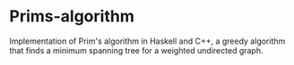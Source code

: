 # Prims-algorithm
Implementation of Prim's algorithm in Haskell and C++, a greedy algorithm that finds a minimum spanning tree for a weighted undirected graph. 
